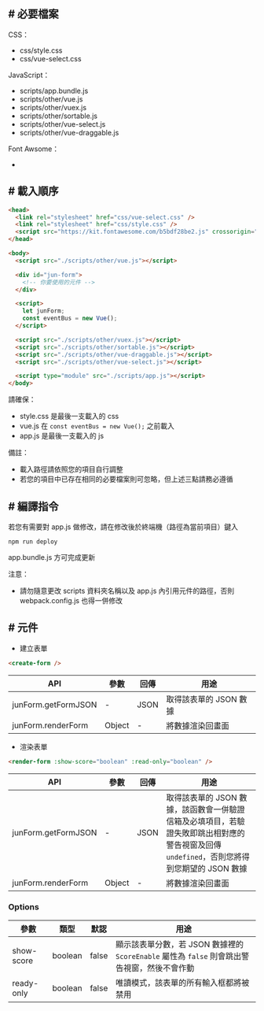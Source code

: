 ## # 必要檔案

CSS：
  - css/style.css
  - css/vue-select.css
  
JavaScript：
  - scripts/app.bundle.js
  - scripts/other/vue.js
  - scripts/other/vuex.js
  - scripts/other/sortable.js
  - scripts/other/vue-select.js
  - scripts/other/vue-draggable.js
  
Font Awsome：
  - <script src="https://kit.fontawesome.com/b5bdf28be2.js" crossorigin="anonymous"></script>
  
## # 載入順序

```html
<head>
  <link rel="stylesheet" href="css/vue-select.css" />
  <link rel="stylesheet" href="css/style.css" />
  <script src="https://kit.fontawesome.com/b5bdf28be2.js" crossorigin="anonymous"></script>
</head>

<body>
  <script src="./scripts/other/vue.js"></script>

  <div id="jun-form">
    <!-- 你要使用的元件 -->
  </div>

  <script>
    let junForm;
    const eventBus = new Vue();
  </script>

  <script src="./scripts/other/vuex.js"></script>
  <script src="./scripts/other/sortable.js"></script>
  <script src="./scripts/other/vue-draggable.js"></script>
  <script src="./scripts/other/vue-select.js"></script>

  <script type="module" src="./scripts/app.js"></script>
</body>
```

請確保：
- style.css 是最後一支載入的 css
- vue.js 在 `const eventBus = new Vue();` 之前載入
- app.js 是最後一支載入的 js

備註：
- 載入路徑請依照您的項目自行調整
- 若您的項目中已存在相同的必要檔案則可忽略，但上述三點請務必遵循

## # 編譯指令

若您有需要對 app.js 做修改，請在修改後於終端機（路徑為當前項目）鍵入

    npm run deploy

app.bundle.js 方可完成更新

注意：

- 請勿隨意更改 scripts 資料夾名稱以及 app.js 內引用元件的路徑，否則 webpack.config.js 也得一併修改

## # 元件

- 建立表單

```html
<create-form />
```

API                   | 參數   | 回傳  | 用途                |
----------------------|--------|------|---------------------|
junForm.getFormJSON   | -      | JSON | 取得該表單的 JSON 數據 |
junForm.renderForm    | Object | -    | 將數據渲染回畫面     |

- 渲染表單

```html
<render-form :show-score="boolean" :read-only="boolean" />
```

API                   | 參數   | 回傳  | 用途            |
----------------------|--------|------|-----------------|
junForm.getFormJSON   | -      | JSON | 取得該表單的 JSON 數據，該函數會一併驗證信箱及必填項目，若驗證失敗即跳出相對應的警告視窗及回傳 `undefined`，否則您將得到您期望的 JSON 數據 |
junForm.renderForm    | Object | -    | 將數據渲染回畫面 |

### Options

參數       | 類型     | 默認  | 用途                                                                                    |
-----------|---------|-------|-----------------------------------------------------------------------------------------|
show-score | boolean | false | 顯示該表單分數，若 JSON 數據裡的 `ScoreEnable` 屬性為 `false` 則會跳出警告視窗，然後不會作動 |
ready-only | boolean | false | 唯讀模式，該表單的所有輸入框都將被禁用                                                     |
